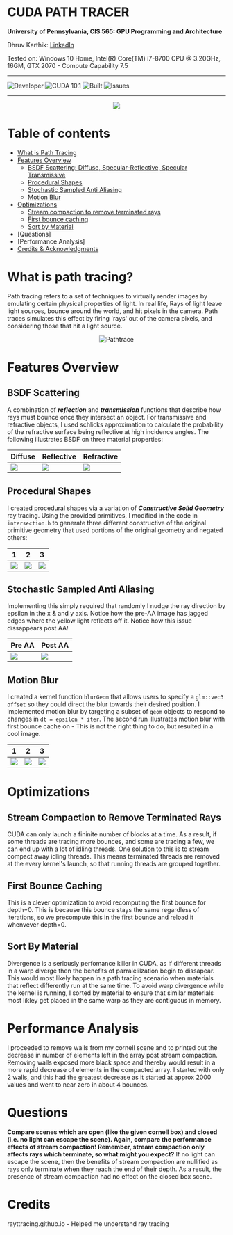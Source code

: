 
CUDA PATH TRACER
==================================================================

**University of Pennsylvania, CIS 565: GPU Programming and Architecture**

Dhruv Karthik: [LinkedIn](https://www.linkedin.com/in/dhruv_karthik/)

Tested on: Windows 10 Home, Intel(R) Core(TM) i7-8700 CPU @ 3.20GHz, 16GM, GTX 2070 - Compute Capability 7.5
____________________________________________________________________________________
![Developer](https://img.shields.io/badge/Developer-Dhruv-0f97ff.svg?style=flat) ![CUDA 10.1](https://img.shields.io/badge/CUDA-10.1-yellow.svg) ![Built](https://img.shields.io/appveyor/ci/gruntjs/grunt.svg) ![Issues](https://img.shields.io/badge/issues-none-green.svg)
____________________________________________________________________________________
<p align="center">
  <img  src="img/frontpage.png">
</p>

Table of contents
=================
   * [What is Path Tracing](#what-is-path-tracing)
   * [Features Overview](#features-overview)
      * [BSDF Scattering: Diffuse, Specular-Reflective, Specular Transmissive](#bsdf-scattering)
      * [Procedural Shapes](#procedural-shapes)
      * [Stochastic Sampled Anti Aliasing](#stochastic-sampled-anti-aliasing)
      * [Motion Blur](#motion-blur)
  * [Optimizations ](#optimizations)
    * [Stream compaction to remove terminated rays](#stream-compaction-to-remove-terminated-rays)
    * [First bounce caching](#first-bounce-caching)
    * [Sort by Material](#sort-by-material)
   * [Questions]
   * [Performance Analysis]
   * [Credits & Acknowledgments](#credits)

# What is path tracing?
Path tracing refers to a set of techniques to virtually render images by emulating certain physical properties of light. In real life, Rays of light leave light sources, bounce around the world, and hit pixels in the camera. Path traces simulates this effect by firing 'rays' out of the camera pixels, and considering those that hit a light source. 
<p align="center">
<img src="https://upload.wikimedia.org/wikipedia/commons/thumb/5/5c/Ray_trace_diagram.png/320px-Ray_trace_diagram.png"
     alt="Pathtrace" />
</p>

# Features Overview
## BSDF Scattering
A combination of ***reflection*** and ***transmission*** functions that describe how rays must bounce once they intersect an object. For transmissive and refractive objects, I used schlicks approximation to calculate the probability of the refractive surface being reflective at high incidence angles. The following illustrates BSDF on three material properties:

| Diffuse | Reflective | Refractive |
| ------------- | ----------- |----------- |
| ![](img/bsdf3.png)  | ![](img/bsdf1.png) | ![](img/bsdf2.png) |

## Procedural Shapes
I created procedural shapes via a variation of ***Constructive Solid Geometry*** ray tracing. Using the provided primitives, I modified in the code in ```intersection.h``` to generate three different constructive of the original primitive geometry that used portions of the original geometry and negated others:

| 1 | 2 | 3 |
| ------------- | ----------- |----------- |
| ![](img/SphereAndNotCube.PNG)  | ![](img/SphereCubeUnion.PNG) | ![](img/SphereAndCubeMatrix.PNG) |

## Stochastic Sampled Anti Aliasing
Implementing this simply required that randomly I nudge the ray direction by epsilon in the x & and y axis. Notice how the pre-AA image has jagged edges where the yellow light reflects off it. Notice how this issue dissappears post AA!

| Pre AA | Post AA |
| ------------- | ----------- |
| ![](img/preAA.jpg)  | ![](img/postAA.jpg) | 

## Motion Blur
I created a kernel function ```blurGeom``` that allows users to specify a ``glm::vec3 offset`` so they could direct the blur towards their desired position. I implemented motion blur by targeting a subset of  ``geom`` objects to respond to changes in ``dt = epsilon * iter``. The second run illustrates motion blur with first bounce cache on - This is not the right thing to do, but resulted in a cool image.

| 1 | 2 | 3 |
| ------------- | ----------- | ----------- |
| ![](img/mblurmirror.PNG)  | ![](img/mirrordim.PNG) | ![](img/motionblur.PNG) |

# Optimizations 
## Stream Compaction to Remove Terminated Rays
CUDA can only launch a fininite number of blocks at a time. As a result, if some threads are tracing more bounces, and some are tracing a few, we can end up with a lot of idling threads. One solution to this is to stream compact away idling threads. This means terminated threads are removed at the every kernel's launch, so that running threads are grouped together. 
## First Bounce Caching
This is a clever optimization to avoid recomputing the first bounce for depth=0. This is because this bounce stays the same regardless of iterations, so we precompute this in the first bounce and reload it whenvever depth=0.
## Sort By Material
Divergence is a seriously perfomance killer in CUDA, as if different threads in a warp diverge then the benefits of parralelilzation begin to dissapear. This would most likely happen in a path tracing scenario when materials that reflect differently run at the same time. To avoid warp divergence while the kernel is running, I sorted by material to ensure that similar materials most likley get placed in the same warp as they are contiguous in memory. 

# Performance Analysis
I proceeded to remove walls from my cornell scene and to printed out the decrease in number of elements left in the array post stream compaction. Removing walls exposed more black space and thereby would result in a more rapid decrease of elements in the compacted array. I started with only 2 walls, and this had the greatest decrease as it started at approx 2000 values and went to near zero in about 4 bounces. 

# Questions 

**Compare scenes which are open (like the given cornell box) and closed (i.e. no light can escape the scene). Again, compare the performance effects of stream compaction! Remember, stream compaction only affects rays which terminate, so what might you expect?**
If no light can escape the scene, then the benefits of stream compaction are nullified as rays only terminate when they reach the end of their depth. As a result, the presence of stream compaction had no effect on the closed box scene. 

# Credits
rayttracing.github.io - Helped me understand ray tracing


